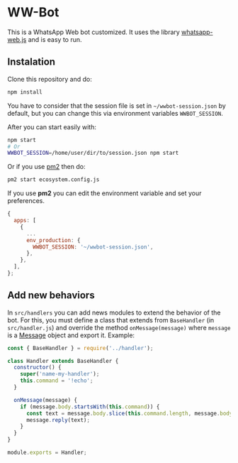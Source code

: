 # WW-Bot

This is a WhatsApp Web bot customized. It uses the library [whatsapp-web.js](https://github.com/pedroslopez/whatsapp-web.js) and is easy to run.

## Instalation

Clone this repository and do:
```bash
npm install
```

You have to consider that the session file is set in `~/wwbot-session.json` by default, but you can change this via environment variables `WWBOT_SESSION`.

After you can start easily with:
```bash
npm start
# Or
WWBOT_SESSION=/home/user/dir/to/session.json npm start
```

Or if you use [pm2](https://pm2.keymetrics.io/) then do:
```bash
pm2 start ecosystem.config.js
```

If you use **pm2** you can edit the environment variable and set your preferences.
```js
{
  apps: [
    {
      ...
      env_production: {
        WWBOT_SESSION: '~/wwbot-session.json',
      },
    },
  ],
};
```

## Add new behaviors

In `src/handlers` you can add news modules to extend the behavior of the bot. For this, you must define a class that extends from `BaseHandler` (in `src/handler.js`) and override the method `onMessage(message)` where `message` is a [Message](https://pedroslopez.me/whatsapp-web.js/Message.html) object and export it. Example:

```js
const { BaseHandler } = require('../handler');

class Handler extends BaseHandler {
  constructor() {
    super('name-my-handler');
    this.command = '!echo';
  }

  onMessage(message) {
    if (message.body.startsWith(this.command)) {
      const text = message.body.slice(this.command.length, message.body.length);
      message.reply(text);
    }
  }
}

module.exports = Handler;
```